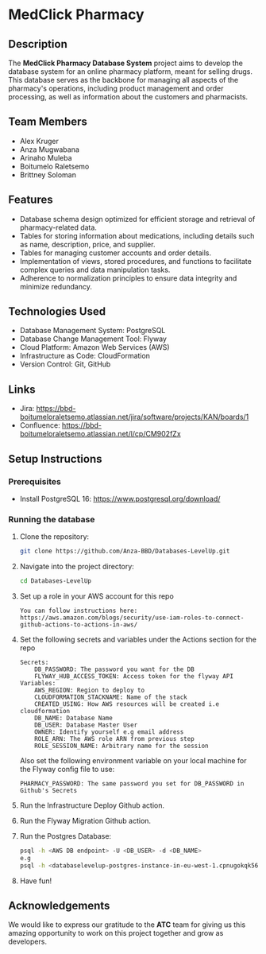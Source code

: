 # MedClick Pharmacy

## Description

The **MedClick Pharmacy Database System** project aims to develop the database system for an online pharmacy platform, meant for selling drugs. This database serves as the backbone for managing all aspects of the pharmacy's operations, including product management and order processing, as well as information about the customers and pharmacists.

## Team Members

- Alex Kruger
- Anza Mugwabana
- Arinaho Muleba
- Boitumelo Raletsemo
- Brittney Soloman

## Features

- Database schema design optimized for efficient storage and retrieval of pharmacy-related data.
- Tables for storing information about medications, including details such as name, description, price, and supplier.
- Tables for managing customer accounts and order details.
- Implementation of views, stored procedures, and functions to facilitate complex queries and data manipulation tasks.
- Adherence to normalization principles to ensure data integrity and minimize redundancy.

## Technologies Used

- Database Management System: PostgreSQL
- Database Change Management Tool: Flyway
- Cloud Platform: Amazon Web Services (AWS)
- Infrastructure as Code: CloudFormation
- Version Control: Git, GitHub

## Links
- Jira: https://bbd-boitumeloraletsemo.atlassian.net/jira/software/projects/KAN/boards/1
- Confluence: https://bbd-boitumeloraletsemo.atlassian.net/l/cp/CM902fZx

## Setup Instructions

### Prerequisites
- Install PostgreSQL 16: https://www.postgresql.org/download/

### Running the database
1. Clone the repository:

    ```bash
    git clone https://github.com/Anza-BBD/Databases-LevelUp.git
    ```

2. Navigate into the project directory: 

    ```bash
    cd Databases-LevelUp
    ```
3. Set up a role in your AWS account for this repo
    ```
    You can follow instructions here:
    https://aws.amazon.com/blogs/security/use-iam-roles-to-connect-github-actions-to-actions-in-aws/
    ```
4. Set the following secrets and variables under the Actions section for the repo
    ```
    Secrets:
        DB_PASSWORD: The password you want for the DB
        FLYWAY_HUB_ACCESS_TOKEN: Access token for the flyway API
    Variables:
        AWS_REGION: Region to deploy to
        CLOUDFORMATION_STACKNAME: Name of the stack
        CREATED_USING: How AWS resources will be created i.e cloudformation
        DB_NAME: Database Name
        DB_USER: Database Master User
        OWNER: Identify yourself e.g email address
        ROLE_ARN: The AWS role ARN from previous step
        ROLE_SESSION_NAME: Arbitrary name for the session
    ```

    Also set the following environment variable on your local machine for the Flyway config file to use:
    ```
    PHARMACY_PASSWORD: The same password you set for DB_PASSWORD in Github's Secrets
    ```

5. Run the Infrastructure Deploy Github action.

6. Run the Flyway Migration Github action. 

7. Run the Postgres Database:
    ```bash
    psql -h <AWS DB endpoint> -U <DB_USER> -d <DB_NAME>
    e.g
    psql -h <databaselevelup-postgres-instance-in-eu-west-1.cpnugokqk56v.eu-west-1.rds.amazonaws.com> -U postgres -d Pharmacy
    ```
8. Have fun!

## Acknowledgements
We would like to express our gratitude to the **ATC** team for giving us this amazing opportunity to work on this project together and grow as developers.
